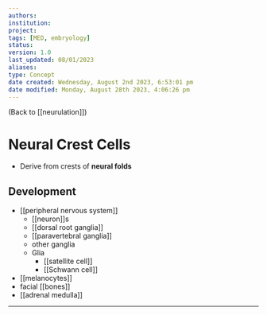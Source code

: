 ```yaml
---
authors: 
institution: 
project: 
tags: [MED, embryology]
status: 
version: 1.0
last_updated: 08/01/2023
aliases: 
type: Concept
date created: Wednesday, August 2nd 2023, 6:53:01 pm
date modified: Monday, August 28th 2023, 4:06:26 pm
---
```


(Back to [[neurulation]])

# Neural Crest Cells

- Derive from crests of **neural folds**
## Development
- [[peripheral nervous system]]
	- [[neuron]]s
	- [[dorsal root ganglia]]
	- [[paravertebral ganglia]]
	- other ganglia
	- Glia
		- [[satellite cell]]
		- [[Schwann cell]]
- [[melanocytes]]
- facial [[bones]]
- [[adrenal medulla]]

---
